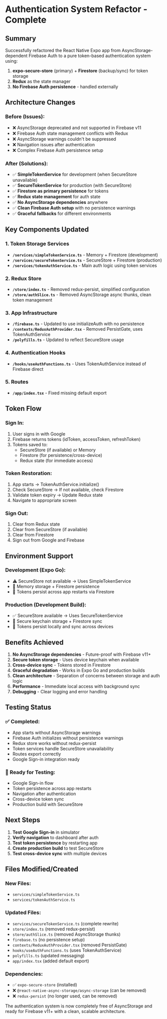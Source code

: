# Authentication System Refactor - Complete

## Summary
Successfully refactored the React Native Expo app from AsyncStorage-dependent Firebase Auth to a pure token-based authentication system using:

1. **expo-secure-store** (primary) + **Firestore** (backup/sync) for token storage
2. **Redux** as the state manager
3. **No Firebase Auth persistence** - handled externally

## Architecture Changes

### Before (Issues):
- ❌ AsyncStorage deprecated and not supported in Firebase v11
- ❌ Firebase Auth state management conflicts with Redux
- ❌ AsyncStorage warnings couldn't be suppressed
- ❌ Navigation issues after authentication
- ❌ Complex Firebase Auth persistence setup

### After (Solutions):
- ✅ **SimpleTokenService** for development (when SecureStore unavailable)
- ✅ **SecureTokenService** for production (with SecureStore)
- ✅ **Firestore as primary persistence** for tokens
- ✅ **Redux state management** for auth state
- ✅ **No AsyncStorage dependencies** anywhere
- ✅ **Clean Firebase Auth setup** with no persistence warnings
- ✅ **Graceful fallbacks** for different environments

## Key Components Updated

### 1. Token Storage Services
- **`/services/simpleTokenService.ts`** - Memory + Firestore (development)
- **`/services/secureTokenService.ts`** - SecureStore + Firestore (production)
- **`/services/tokenAuthService.ts`** - Main auth logic using token services

### 2. Redux Store
- **`/store/index.ts`** - Removed redux-persist, simplified configuration
- **`/store/authSlice.ts`** - Removed AsyncStorage async thunks, clean token management

### 3. App Infrastructure
- **`/firebase.ts`** - Updated to use initializeAuth with no persistence
- **`/contexts/ReduxAuthProvider.tsx`** - Removed PersistGate, uses TokenAuthService
- **`/polyfills.ts`** - Updated to reflect SecureStore usage

### 4. Authentication Hooks
- **`/hooks/useAuthFunctions.ts`** - Uses TokenAuthService instead of Firebase direct

### 5. Routes
- **`/app/index.tsx`** - Fixed missing default export

## Token Flow

### Sign In:
1. User signs in with Google
2. Firebase returns tokens (idToken, accessToken, refreshToken)
3. Tokens saved to:
   - SecureStore (if available) or Memory
   - Firestore (for persistence/cross-device)
   - Redux state (for immediate access)

### Token Restoration:
1. App starts → TokenAuthService.initialize()
2. Check SecureStore → If not available, check Firestore
3. Validate token expiry → Update Redux state
4. Navigate to appropriate screen

### Sign Out:
1. Clear from Redux state
2. Clear from SecureStore (if available)
3. Clear from Firestore
4. Sign out from Google and Firebase

## Environment Support

### Development (Expo Go):
- ⚠️ SecureStore not available → Uses SimpleTokenService
- 💾 Memory storage + Firestore persistence
- 🔄 Tokens persist across app restarts via Firestore

### Production (Development Build):
- ✅ SecureStore available → Uses SecureTokenService  
- 🔐 Secure keychain storage + Firestore sync
- 🔄 Tokens persist locally and sync across devices

## Benefits Achieved

1. **No AsyncStorage dependencies** - Future-proof with Firebase v11+
2. **Secure token storage** - Uses device keychain when available
3. **Cross-device sync** - Tokens stored in Firestore
4. **Graceful degradation** - Works in Expo Go and production builds
5. **Clean architecture** - Separation of concerns between storage and auth logic
6. **Performance** - Immediate local access with background sync
7. **Debugging** - Clear logging and error handling

## Testing Status

### ✅ Completed:
- App starts without AsyncStorage warnings
- Firebase Auth initializes without persistence warnings
- Redux store works without redux-persist
- Token services handle SecureStore unavailability
- Routes export correctly
- Google Sign-in integration ready

### 🧪 Ready for Testing:
- Google Sign-in flow
- Token persistence across app restarts
- Navigation after authentication
- Cross-device token sync
- Production build with SecureStore

## Next Steps

1. **Test Google Sign-in** in simulator
2. **Verify navigation** to dashboard after auth
3. **Test token persistence** by restarting app
4. **Create production build** to test SecureStore
5. **Test cross-device sync** with multiple devices

## Files Modified/Created

### New Files:
- `services/simpleTokenService.ts`
- `services/tokenAuthService.ts`

### Updated Files:
- `services/secureTokenService.ts` (complete rewrite)
- `store/index.ts` (removed redux-persist)
- `store/authSlice.ts` (removed AsyncStorage thunks)
- `firebase.ts` (no persistence setup)
- `contexts/ReduxAuthProvider.tsx` (removed PersistGate)
- `hooks/useAuthFunctions.ts` (uses TokenAuthService)
- `polyfills.ts` (updated messaging)
- `app/index.tsx` (added default export)

### Dependencies:
- ✅ `expo-secure-store` (installed)
- ❌ `@react-native-async-storage/async-storage` (can be removed)
- ❌ `redux-persist` (no longer used, can be removed)

The authentication system is now completely free of AsyncStorage and ready for Firebase v11+ with a clean, scalable architecture.
